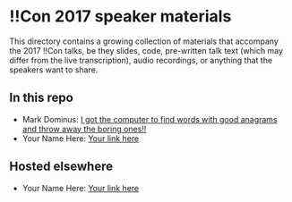 # !!Con 2017 speaker materials

This directory contains a growing collection of materials that accompany the 2017 !!Con talks, be they slides, code, pre-written talk text (which may differ from the live transcription), audio recordings, or anything that the speakers want to share.

## In this repo

  * Mark Dominus: [I got the computer to find words with good anagrams and throw away the boring ones!!](mark-dominus-i-found-the-best-anagram)
  * Your Name Here: [Your link here](http://example.com)


## Hosted elsewhere

  * Your Name Here: [Your link here](http://example.com)

